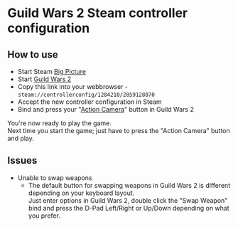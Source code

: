 # Guild Wars 2 Steam controller configuration

## How to use

* Start Steam [Big Picture](https://help.steampowered.com/en/faqs/view/3725-76D3-3F31-FB63#how)
* Start [Guild Wars 2](https://store.steampowered.com/app/1284210)
* Copy this link into your webbrowser - `steam://controllerconfig/1284210/2859128070`
* Accept the new controller configuration in Steam
* Bind and press your "[Action Camera](https://wiki.guildwars2.com/wiki/Action_Camera_Mode#/media/File:Action_Camera_Mode_options_menu.jpg)" button in Guild Wars 2

You're now ready to play the game.\
Next time you start the game; just have to press the "Action Camera" button and play.

## Issues

* Unable to swap weapons
  * The default button for swapping weapons in Guild Wars 2 is different depending on your keyboard layout.\
  Just enter options in Guild Wars 2, double click the "Swap Weapon" bind and press the D-Pad Left/Right or Up/Down depending on what you prefer.
